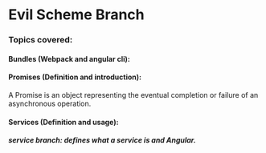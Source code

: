 # Evil Scheme Branch

### Topics covered:

#### Bundles (Webpack and angular cli):

#### Promises (Definition and introduction):
A Promise is an object representing the eventual completion or failure of an asynchronous operation. 
#### Services (Definition and usage):
##### service branch: defines what a service is and Angular.
